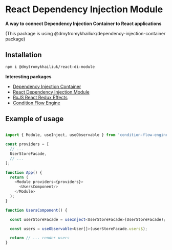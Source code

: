 # React Dependency Injection Module

**A way to connect Dependency Injection Container to React applications**

(This package is using @dmytromykhailiuk/dependency-injection-container package)

## Installation

```sh
npm i @dmytromykhailiuk/react-di-module
```

**Interesting packages**

- [Dependency Injection Container](https://www.npmjs.com/package/@dmytromykhailiuk/dependency-injection-container)
- [React Dependency Injection Module](https://www.npmjs.com/package/@dmytromykhailiuk/react-di-module)
- [RxJS React Redux Effects](https://www.npmjs.com/package/@dmytromykhailiuk/rx-react-redux-effect)
- [Condition Flow Engine](https://www.npmjs.com/package/@dmytromykhailiuk/condition-flow-engine)

## Example of usage

```typescript

import { Module, useInject, useObservable } from 'condition-flow-engine-with-di';

const providers = [
  // ...
  UserStoreFacade,
  // ...
];

function App() {
  return (
    <Module providers={providers}>
      <UsersComponent/>
    </Module>
  );
}

function UsersComponent() {

  const userStoreFacade = useInject<UserStoreFacade>(UserStoreFacade);

  const users = useObservable<User[]>(userStoreFacade.users$);

  return // ... render users
}

```
